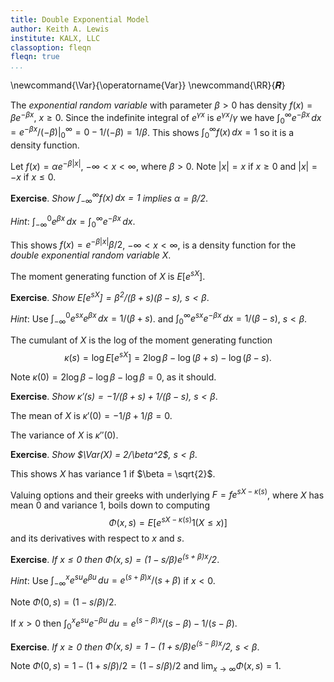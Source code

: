 ```yaml
---
title: Double Exponential Model
author: Keith A. Lewis
institute: KALX, LLC
classoption: fleqn
fleqn: true
...
```


\newcommand{\Var}{\operatorname{Var}}
\newcommand{\RR}{𝑹}

The _exponential random variable_ with parameter $\beta > 0$ has
density $f(x) = \beta e^{-\beta x}$, $x \ge 0$.
Since the indefinite integral of $e^{\gamma x}$ is $e^{\gamma x}/\gamma$
we have $\int_0^\infty e^{-\beta x}\,dx = e^{-\beta x}/(-\beta)|_0^\infty = 0 - 1/(-\beta) = 1/\beta$.
This shows $\int_0^\infty f(x)\,dx = 1$ so it is a density function.

Let $f(x) = \alpha e^{-\beta|x|}$, $-\infty < x < \infty$, where $\beta > 0$.
Note $|x| = x$ if $x \ge 0$ and $|x| = -x$ if $x\le 0$.

__Exercise__. _Show $\int_{-\infty}^\infty f(x)\,dx = 1$ implies $\alpha = \beta/2$_.

_Hint_: $\int_{-\infty}^0 e^{\beta x}\,dx = \int_0^\infty e^{-\beta x}\,dx$.


This shows $f(x) = e^{-\beta|x|}\beta/2$, $-\infty < x < \infty$,
is a density function for the _double exponential random variable_ $X$.

The moment generating function of $X$ is $E[e^{sX}]$.

__Exercise__. _Show $E[e^{sX}] = \beta^2/(\beta + s)(\beta - s)$, $s < \beta$_.

_Hint_: Use
$\int_{-\infty}^0 e^{sx} e^{\beta x}\,dx = 1/(\beta + s)$.
and
$\int_0^\infty e^{sx} e^{-\beta x}\,dx = 1/(\beta - s)$, $s < \beta$.


The cumulant of $X$ is the log of the moment generating function
$$
	\kappa(s) = \log E[e^{sX}] = 2\log\beta - \log (\beta + s) - \log(\beta - s).
$$

Note $\kappa(0) = 2\log\beta - \log\beta - \log\beta = 0$, as it should.

__Exercise__. _Show $\kappa'(s) = -1/(\beta + s) + 1/(\beta - s)$, $s < \beta$_.


The mean of $X$ is $\kappa'(0) = -1/\beta + 1/\beta = 0$.

The variance of $X$ is $\kappa''(0)$.

__Exercise__. _Show $\Var(X) = 2/\beta^2$, $s < \beta$_.

This shows $X$ has variance 1 if $\beta = \sqrt{2}$.


Valuing options and their greeks with underlying $F = fe^{sX - \kappa(s)}$,
where $X$ has mean 0 and variance 1, boils down to computing
$$
	\Phi(x,s) = E[e^{sX - \kappa(s)} 1(X \le x)]
$$
and its derivatives with respect to $x$ and $s$.

__Exercise__. _If $x \le 0$ then $\Phi(x, s) = (1 - s/\beta) e^{(s + \beta)x}/2$_.

_Hint_: Use $\int_{-\infty}^x e^{su} e^{\beta u}\,du = e^{(s + \beta)x}/(s + \beta)$ if $x < 0$.


Note $\Phi(0,s) = (1 - s/\beta)/2$.

If $x > 0$ then $\int_0^x e^{su} e^{-\beta u}\,du = e^{(s - \beta)x}/(s - \beta) - 1/(s - \beta)$.

__Exercise__. _If $x \ge 0$ then $\Phi(x, s) = 1 - (1 + s/\beta) e^{(s - \beta)x}/2$, $s < \beta$_.


Note $\Phi(0, s) = 1 - (1 + s/\beta)/2 = (1 - s/\beta)/2$ and  $\lim_{x\to\infty} \Phi(x,s) = 1$.


